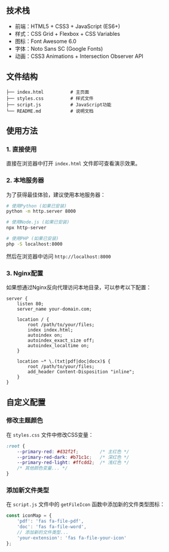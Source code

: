 ## 技术栈

- 前端：HTML5 + CSS3 + JavaScript (ES6+)
- 样式：CSS Grid + Flexbox + CSS Variables
- 图标：Font Awesome 6.0
- 字体：Noto Sans SC (Google Fonts)
- 动画：CSS3 Animations + Intersection Observer API

## 文件结构

```
├── index.html          # 主页面
├── styles.css          # 样式文件
├── script.js           # JavaScript功能
└── README.md           # 说明文档
```

## 使用方法

### 1. 直接使用
直接在浏览器中打开 `index.html` 文件即可查看演示效果。

### 2. 本地服务器
为了获得最佳体验，建议使用本地服务器：

```bash
# 使用Python (如果已安装)
python -m http.server 8000

# 使用Node.js (如果已安装)
npx http-server

# 使用PHP (如果已安装)
php -S localhost:8000
```

然后在浏览器中访问 `http://localhost:8000`

### 3. Nginx配置
如果想通过Nginx反向代理访问本地目录，可以参考以下配置：

```nginx
server {
    listen 80;
    server_name your-domain.com;
    
    location / {
        root /path/to/your/files;
        index index.html;
        autoindex on;
        autoindex_exact_size off;
        autoindex_localtime on;
    }
    
    location ~* \.(txt|pdf|doc|docx)$ {
        root /path/to/your/files;
        add_header Content-Disposition "inline";
    }
}
```

## 自定义配置

### 修改主题颜色
在 `styles.css` 文件中修改CSS变量：

```css
:root {
    --primary-red: #d32f2f;        /* 主红色 */
    --primary-red-dark: #b71c1c;   /* 深红色 */
    --primary-red-light: #ffcdd2;  /* 浅红色 */
    /* 其他颜色变量... */
}
```

### 添加新文件类型
在 `script.js` 文件中的 `getFileIcon` 函数中添加新的文件类型图标：

```javascript
const iconMap = {
    'pdf': 'fas fa-file-pdf',
    'doc': 'fas fa-file-word',
    // 添加新的文件类型...
    'your-extension': 'fas fa-file-your-icon'
};
